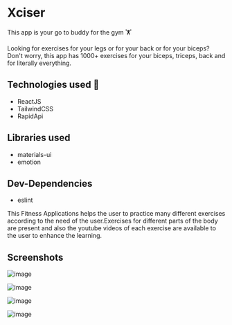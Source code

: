 # Xciser

This app is your go to buddy for the gym 🏋️


Looking for exercises for your legs or for your back or for your biceps? 
Don't worry, this app has 1000+ exercises for your biceps, triceps, back and for literally everything.



## Technologies used 🔽
  - ReactJS
  - TailwindCSS
  - RapidApi

## Libraries used
   - materials-ui 
   - emotion

## Dev-Dependencies 
   - eslint


This Fitness Applications helps the user to practice many different exercises according to the need of the user.Exercises for different parts of the body are present and also the youtube videos of each exercise are available to the user to enhance the learning.

## Screenshots

![image](https://user-images.githubusercontent.com/54351909/180613928-3b9ceda8-57c3-43ad-898d-f7ca1b2e2507.png)

![image](https://user-images.githubusercontent.com/54351909/180613939-ddc9ffe9-d32b-4255-87e8-ddb5bdfabd0e.png)

![image](https://user-images.githubusercontent.com/54351909/180613964-5bf9bbe6-0977-44aa-8636-f2770a13fc56.png)

![image](https://user-images.githubusercontent.com/54351909/180613977-4636dbfb-52ef-4ac9-acd9-ee9cbc9c6e38.png)



